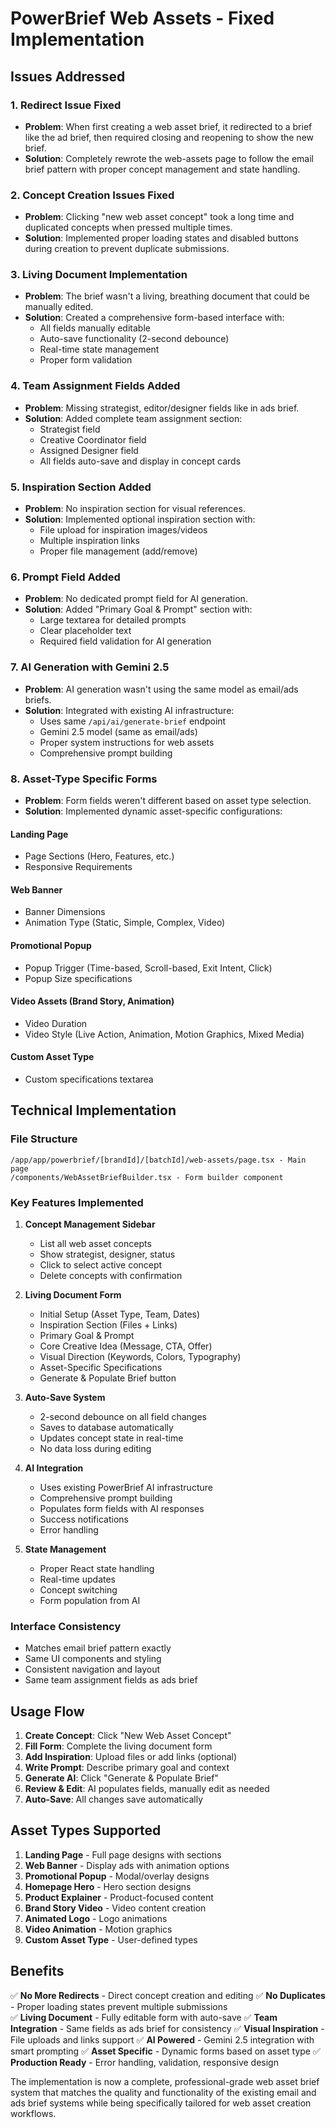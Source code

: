# PowerBrief Web Assets - Fixed Implementation

## Issues Addressed

### 1. **Redirect Issue Fixed**
- **Problem**: When first creating a web asset brief, it redirected to a brief like the ad brief, then required closing and reopening to show the new brief.
- **Solution**: Completely rewrote the web-assets page to follow the email brief pattern with proper concept management and state handling.

### 2. **Concept Creation Issues Fixed**
- **Problem**: Clicking "new web asset concept" took a long time and duplicated concepts when pressed multiple times.
- **Solution**: Implemented proper loading states and disabled buttons during creation to prevent duplicate submissions.

### 3. **Living Document Implementation**
- **Problem**: The brief wasn't a living, breathing document that could be manually edited.
- **Solution**: Created a comprehensive form-based interface with:
  - All fields manually editable
  - Auto-save functionality (2-second debounce)
  - Real-time state management
  - Proper form validation

### 4. **Team Assignment Fields Added**
- **Problem**: Missing strategist, editor/designer fields like in ads brief.
- **Solution**: Added complete team assignment section:
  - Strategist field
  - Creative Coordinator field  
  - Assigned Designer field
  - All fields auto-save and display in concept cards

### 5. **Inspiration Section Added**
- **Problem**: No inspiration section for visual references.
- **Solution**: Implemented optional inspiration section with:
  - File upload for inspiration images/videos
  - Multiple inspiration links
  - Proper file management (add/remove)

### 6. **Prompt Field Added**
- **Problem**: No dedicated prompt field for AI generation.
- **Solution**: Added "Primary Goal & Prompt" section with:
  - Large textarea for detailed prompts
  - Clear placeholder text
  - Required field validation for AI generation

### 7. **AI Generation with Gemini 2.5**
- **Problem**: AI generation wasn't using the same model as email/ads briefs.
- **Solution**: Integrated with existing AI infrastructure:
  - Uses same `/api/ai/generate-brief` endpoint
  - Gemini 2.5 model (same as email/ads)
  - Proper system instructions for web assets
  - Comprehensive prompt building

### 8. **Asset-Type Specific Forms**
- **Problem**: Form fields weren't different based on asset type selection.
- **Solution**: Implemented dynamic asset-specific configurations:

#### Landing Page
- Page Sections (Hero, Features, etc.)
- Responsive Requirements

#### Web Banner  
- Banner Dimensions
- Animation Type (Static, Simple, Complex, Video)

#### Promotional Popup
- Popup Trigger (Time-based, Scroll-based, Exit Intent, Click)
- Popup Size specifications

#### Video Assets (Brand Story, Animation)
- Video Duration
- Video Style (Live Action, Animation, Motion Graphics, Mixed Media)

#### Custom Asset Type
- Custom specifications textarea

## Technical Implementation

### File Structure
```
/app/app/powerbrief/[brandId]/[batchId]/web-assets/page.tsx - Main page
/components/WebAssetBriefBuilder.tsx - Form builder component
```

### Key Features Implemented

1. **Concept Management Sidebar**
   - List all web asset concepts
   - Show strategist, designer, status
   - Click to select active concept
   - Delete concepts with confirmation

2. **Living Document Form**
   - Initial Setup (Asset Type, Team, Dates)
   - Inspiration Section (Files + Links)
   - Primary Goal & Prompt
   - Core Creative Idea (Message, CTA, Offer)
   - Visual Direction (Keywords, Colors, Typography)
   - Asset-Specific Specifications
   - Generate & Populate Brief button

3. **Auto-Save System**
   - 2-second debounce on all field changes
   - Saves to database automatically
   - Updates concept state in real-time
   - No data loss during editing

4. **AI Integration**
   - Uses existing PowerBrief AI infrastructure
   - Comprehensive prompt building
   - Populates form fields with AI responses
   - Success notifications
   - Error handling

5. **State Management**
   - Proper React state handling
   - Real-time updates
   - Concept switching
   - Form population from AI

### Interface Consistency
- Matches email brief pattern exactly
- Same UI components and styling
- Consistent navigation and layout
- Same team assignment fields as ads brief

## Usage Flow

1. **Create Concept**: Click "New Web Asset Concept"
2. **Fill Form**: Complete the living document form
3. **Add Inspiration**: Upload files or add links (optional)
4. **Write Prompt**: Describe primary goal and context
5. **Generate AI**: Click "Generate & Populate Brief" 
6. **Review & Edit**: AI populates fields, manually edit as needed
7. **Auto-Save**: All changes save automatically

## Asset Types Supported

1. **Landing Page** - Full page designs with sections
2. **Web Banner** - Display ads with animation options
3. **Promotional Popup** - Modal/overlay designs
4. **Homepage Hero** - Hero section designs
5. **Product Explainer** - Product-focused content
6. **Brand Story Video** - Video content creation
7. **Animated Logo** - Logo animations
8. **Video Animation** - Motion graphics
9. **Custom Asset Type** - User-defined types

## Benefits

✅ **No More Redirects** - Direct concept creation and editing
✅ **No Duplicates** - Proper loading states prevent multiple submissions  
✅ **Living Document** - Fully editable form with auto-save
✅ **Team Integration** - Same fields as ads brief for consistency
✅ **Visual Inspiration** - File uploads and links support
✅ **AI Powered** - Gemini 2.5 integration with smart prompting
✅ **Asset Specific** - Dynamic forms based on asset type
✅ **Production Ready** - Error handling, validation, responsive design

The implementation is now a complete, professional-grade web asset brief system that matches the quality and functionality of the existing email and ads brief systems while being specifically tailored for web asset creation workflows.